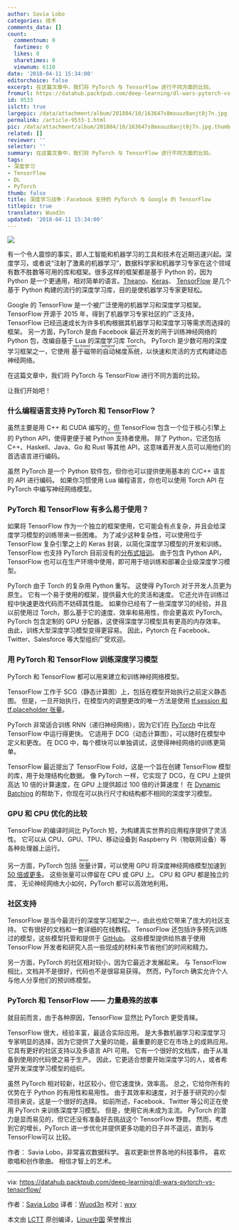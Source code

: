 ```yaml
---
author: Savia Lobo
categories: 技术
comments_data: []
count:
  commentnum: 0
  favtimes: 0
  likes: 0
  sharetimes: 0
  viewnum: 6110
date: '2018-04-11 15:34:00'
editorchoice: false
excerpt: 在这篇文章中，我们将 PyTorch 与 TensorFlow 进行不同方面的比较。
fromurl: https://datahub.packtpub.com/deep-learning/dl-wars-pytorch-vs-tensorflow/
id: 9533
islctt: true
largepic: /data/attachment/album/201804/10/163647s8mxuuz8anjt8j7n.jpg
permalink: /article-9533-1.html
pic: /data/attachment/album/201804/10/163647s8mxuuz8anjt8j7n.jpg.thumb.jpg
related: []
reviewer: ''
selector: ''
summary: 在这篇文章中，我们将 PyTorch 与 TensorFlow 进行不同方面的比较。
tags:
- 深度学习
- TensorFlow
- DL
- PyTorch
thumb: false
title: 深度学习战争：Facebook 支持的 PyTorch 与 Google 的 TensorFlow
titlepic: true
translator: Wuod3n
updated: '2018-04-11 15:34:00'
---
```


![](/data/attachment/album/201804/10/163647s8mxuuz8anjt8j7n.jpg)


有一个令人震惊的事实，即人工智能和机器学习的工具和技术在近期迅速兴起。深度学习，或者说“注射了激素的机器学习”，数据科学家和机器学习专家在这个领域有数不胜数等可用的库和框架。很多这样的框架都是基于 Python 的，因为 Python 是一个更通用，相对简单的语言。[Theano](https://www.packtpub.com/web-development/deep-learning-theano)、[Keras](https://www.packtpub.com/big-data-and-business-intelligence/deep-learning-keras)、 [TensorFlow](https://www.packtpub.com/big-data-and-business-intelligence/deep-learning-tensorflow) 是几个基于 Python 构建的流行的深度学习库，目的是使机器学习专家更轻松。


Google 的 TensorFlow 是一个被广泛使用的机器学习和深度学习框架。 TensorFlow 开源于 2015 年，得到了机器学习专家社区的广泛支持，TensorFlow 已经迅速成长为许多机构根据其机器学习和深度学习等需求而选择的框架。 另一方面，PyTorch 是由 Facebook 最近开发的用于训练神经网络的 Python 包，改编自基于 Lua 的深度学习库 Torch。 PyTorch 是少数可用的深度学习框架之一，它使用<ruby> 基于磁带的自动梯度系统 <rt>  tape-based autograd system </rt></ruby>，以快速和灵活的方式构建动态神经网络。


在这篇文章中，我们将 PyTorch 与 TensorFlow 进行不同方面的比较。


让我们开始吧！


### 什么编程语言支持 PyTorch 和 TensorFlow？


虽然主要是用 C++ 和 CUDA 编写的，但 TensorFlow 包含一个位于核心引擎上的 Python API，使得更便于被<ruby> Python 支持者 <rt>  Pythonistas </rt></ruby>使用。 除了 Python，它还包括 C++、Haskell、Java、Go 和 Rust 等其他 API，这意味着开发人员可以用他们的首选语言进行编码。


虽然 PyTorch 是一个 Python 软件包，但你也可以提供使用基本的 C/C++ 语言的 API 进行编码。 如果你习惯使用 Lua 编程语言，你也可以使用 Torch API 在 PyTorch 中编写神经网络模型。


### PyTorch 和 TensorFlow 有多么易于使用？


如果将 TensorFlow 作为一个独立的框架使用，它可能会有点复杂，并且会给深度学习模型的训练带来一些困难。 为了减少这种复杂性，可以使用位于 TensorFlow 复杂引擎之上的 Keras 封装，以简化深度学习模型的开发和训练。 TensorFlow 也支持 PyTorch 目前没有的[分布式培训](https://www.tensorflow.org/deploy/distributed)。 由于包含 Python API，TensorFlow 也可以在生产环境中使用，即可用于培训练和部署企业级深度学习模型。


PyTorch 由于 Torch 的复杂用 Python 重写。 这使得 PyTorch 对于开发人员更为原生。 它有一个易于使用的框架，提供最大化的灵活和速度。 它还允许在训练过程中快速更改代码而不妨碍其性能。 如果你已经有了一些深度学习的经验，并且以前使用过 Torch，那么基于它的速度、效率和易用性，你会更喜欢 PyTorch。 PyTorch 包含定制的 GPU 分配器，这使得深度学习模型具有更高的内存效率。 由此，训练大型深度学习模型变得更容易。 因此，Pytorch 在 Facebook、Twitter、Salesforce 等大型组织广受欢迎。


### 用 PyTorch 和 TensorFlow 训练深度学习模型


PyTorch 和 TensorFlow 都可以用来建立和训练神经网络模型。


TensorFlow 工作于 SCG（静态计算图）上，包括在模型开始执行之前定义静态图。 但是，一旦开始执行，在模型内的调整更改的唯一方法是使用 [tf.session 和 tf.placeholder 张量](https://www.tensorflow.org/versions/r0.12/get_started/basic_usage)。


PyTorch 非常适合训练 RNN（递归神经网络），因为它们在 [PyTorch](https://www.reddit.com/r/MachineLearning/comments/66rriz/d_rnns_are_much_faster_in_pytorch_than_tensorflow/) 中比在 TensorFlow 中运行得更快。 它适用于 DCG（动态计算图），可以随时在模型中定义和更改。 在 DCG 中，每个模块可以单独调试，这使得神经网络的训练更简单。


TensorFlow 最近提出了 TensorFlow Fold，这是一个旨在创建 TensorFlow 模型的库，用于处理结构化数据。 像 PyTorch 一样，它实现了 DCG，在 CPU 上提供高达 10 倍的计算速度，在 GPU 上提供超过 100 倍的计算速度！ 在 [Dynamic Batching](https://arxiv.org/abs/1702.02181) 的帮助下，你现在可以执行尺寸和结构都不相同的深度学习模型。


### GPU 和 CPU 优化的比较


TensorFlow 的编译时间比 PyTorch 短，为构建真实世界的应用程序提供了灵活性。 它可以从 CPU、GPU、TPU、移动设备到 Raspberry Pi（物联网设备）等各种处理器上运行。


另一方面，PyTorch 包括<ruby> 张量 <rt>  tensor </rt></ruby>计算，可以使用 GPU 将深度神经网络模型加速到 [50 倍或更多](https://github.com/jcjohnson/pytorch-examples#pytorch-tensors)。 这些张量可以停留在 CPU 或 GPU 上。 CPU 和 GPU 都是独立的库， 无论神经网络大小如何，PyTorch 都可以高效地利用。


### 社区支持


TensorFlow 是当今最流行的深度学习框架之一，由此也给它带来了庞大的社区支持。 它有很好的文档和一套详细的在线教程。 TensorFlow 还包括许多预先训练过的模型，这些模型托管和提供于 [GitHub](https://github.com/tensorflow/models)。 这些模型提供给热衷于使用 TensorFlow 开发者和研究人员一些现成的材料来节省他们的时间和精力。


另一方面，PyTorch 的社区相对较小，因为它最近才发展起来。 与 TensorFlow 相比，文档并不是很好，代码也不是很容易获得。 然而，PyTorch 确实允许个人与他人分享他们的预训练模型。


### PyTorch 和 TensorFlow —— 力量悬殊的故事


就目前而言，由于各种原因，TensorFlow 显然比 PyTorch 更受青睐。


TensorFlow 很大，经验丰富，最适合实际应用。 是大多数机器学习和深度学习专家明显的选择，因为它提供了大量的功能，最重要的是它在市场上的成熟应用。 它具有更好的社区支持以及多语言 API 可用。 它有一个很好的文档库，由于从准备到使用的代码使之易于生产。 因此，它更适合想要开始深度学习的人，或者希望开发深度学习模型的组织。


虽然 PyTorch 相对较新，社区较小，但它速度快，效率高。 总之，它给你所有的优势在于 Python 的有用性和易用性。 由于其效率和速度，对于基于研究的小型项目来说，这是一个很好的选择。 如前所述，Facebook、Twitter 等公司正在使用 PyTorch 来训练深度学习模型。 但是，使用它尚未成为主流。 PyTorch 的潜力是显而易见的，但它还没有准备好去挑战这个 TensorFlow 野兽。 然而，考虑到它的增长，PyTorch 进一步优化并提供更多功能的日子并不遥远，直到与 TensorFlow可以 比较。


作者： Savia Lobo，非常喜欢数据科学。 喜欢更新世界各地的科技事件。 喜欢歌唱和创作歌曲。 相信才智上的艺术。




---


via: <https://datahub.packtpub.com/deep-learning/dl-wars-pytorch-vs-tensorflow/>


作者：[Savia Lobo](https://datahub.packtpub.com/author/savial/) 译者：[Wuod3n](https://github.com/Wuod3n) 校对：[wxy](https://github.com/wxy)


本文由 [LCTT](https://github.com/LCTT/TranslateProject) 原创编译，[Linux中国](https://linux.cn/) 荣誉推出